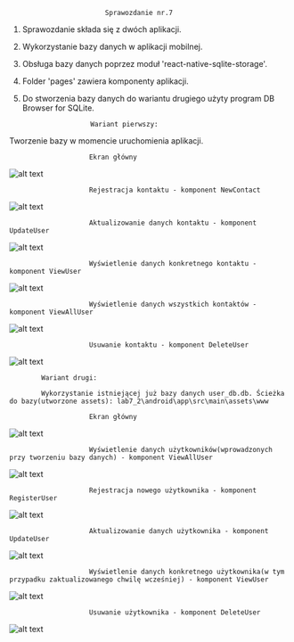							Sprawozdanie nr.7
							
1. Sprawozdanie składa się z dwóch aplikacji. 
2. Wykorzystanie bazy danych w aplikacji mobilnej.
3. Obsługa bazy danych poprzez moduł 'react-native-sqlite-storage'.
4. Folder 'pages' zawiera komponenty aplikacji.
5. Do stworzenia bazy danych do wariantu drugiego użyty program DB Browser for SQLite.

						Wariant pierwszy:
            
Tworzenie bazy w momencie uruchomienia aplikacji.
            
						Ekran główny
![alt text](https://github.com/MichalKohnke/aplikacje-mobilne-Kohnke-185ic/blob/master/lab7/lab7_screeny/1_1.jpg)

						Rejestracja kontaktu - komponent NewContact
![alt text](https://github.com/MichalKohnke/aplikacje-mobilne-Kohnke-185ic/blob/master/lab7/lab7_screeny/1_2.jpg)

						Aktualizowanie danych kontaktu - komponent UpdateUser
![alt text](https://github.com/MichalKohnke/aplikacje-mobilne-Kohnke-185ic/blob/master/lab7/lab7_screeny/1_3.jpg)

						Wyświetlenie danych konkretnego kontaktu - komponent ViewUser
![alt text](https://github.com/MichalKohnke/aplikacje-mobilne-Kohnke-185ic/blob/master/lab7/lab7_screeny/1_4.jpg) 

						Wyświetlenie danych wszystkich kontaktów - komponent ViewAllUser
![alt text](https://github.com/MichalKohnke/aplikacje-mobilne-Kohnke-185ic/blob/master/lab7/lab7_screeny/1_5.jpg) 

						Usuwanie kontaktu - komponent DeleteUser
![alt text](https://github.com/MichalKohnke/aplikacje-mobilne-Kohnke-185ic/blob/master/lab7/lab7_screeny/1_6.jpg)

            Wariant drugi:
            
            Wykorzystanie istniejącej już bazy danych user_db.db. Ścieżka do bazy(utworzone assets): lab7_2\android\app\src\main\assets\www
            
						Ekran główny
![alt text](https://github.com/MichalKohnke/aplikacje-mobilne-Kohnke-185ic/blob/master/lab7/lab7_screeny/2_1.jpg)

						Wyświetlenie danych użytkowników(wprowadzonych przy tworzeniu bazy danych) - komponent ViewAllUser
![alt text](https://github.com/MichalKohnke/aplikacje-mobilne-Kohnke-185ic/blob/master/lab7/lab7_screeny/2_3.jpg)

						Rejestracja nowego użytkownika - komponent RegisterUser
![alt text](https://github.com/MichalKohnke/aplikacje-mobilne-Kohnke-185ic/blob/master/lab7/lab7_screeny/2_2.jpg)

						Aktualizowanie danych użytkownika - komponent UpdateUser
![alt text](https://github.com/MichalKohnke/aplikacje-mobilne-Kohnke-185ic/blob/master/lab7/lab7_screeny/2_4.jpg) 

						Wyświetlenie danych konkretnego użytkownika(w tym przypadku zaktualizowanego chwilę wcześniej) - komponent ViewUser
![alt text](https://github.com/MichalKohnke/aplikacje-mobilne-Kohnke-185ic/blob/master/lab7/lab7_screeny/2_6.jpg) 

						Usuwanie użytkownika - komponent DeleteUser
![alt text](https://github.com/MichalKohnke/aplikacje-mobilne-Kohnke-185ic/blob/master/lab7/lab7_screeny/2_5.jpg)


